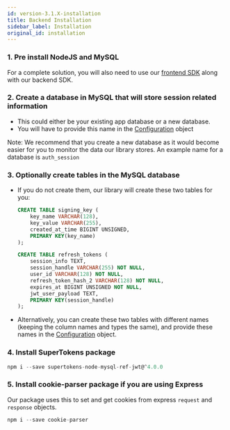 ```yaml
---
id: version-3.1.X-installation
title: Backend Installation
sidebar_label: Installation
original_id: installation
---
```


### 1. Pre install NodeJS and MySQL

<div class="specialNote">
For a complete solution, you will also need to use our <a href="../frontend/why">frontend SDK</a> along with our backend SDK.
</div>

### 2. Create a database in MySQL that will store session related information
- This could either be your existing app database or a new database. 
- You will have to provide this name in the [Configuration](config) object

Note: We recommend that you create a new database as it would become easier for you to monitor the data our library stores. An example name for a database is ```auth_session```
### 3. Optionally create tables in the MySQL database
- If you do not create them, our library will create these two tables for you:
  ```SQL
  CREATE TABLE signing_key (
      key_name VARCHAR(128),
      key_value VARCHAR(255),
      created_at_time BIGINT UNSIGNED,
      PRIMARY KEY(key_name)
  );

  CREATE TABLE refresh_tokens (
      session_info TEXT,
      session_handle VARCHAR(255) NOT NULL,
      user_id VARCHAR(128) NOT NULL,
      refresh_token_hash_2 VARCHAR(128) NOT NULL,
      expires_at BIGINT UNSIGNED NOT NULL,
      jwt_user_payload TEXT,
      PRIMARY KEY(session_handle)
  );    
  ```
- Alternatively, you can create these two tables with different names (<span class="highlighted-text">keeping the column names and types the same</span>), and provide these names in the [Configuration](config) object.

### 4. Install SuperTokens package
```js
npm i --save supertokens-node-mysql-ref-jwt@^4.0.0
```

### 5. Install cookie-parser package if you are using Express
Our package uses this to set and get cookies from express ```request``` and ```response``` objects.
```js
npm i --save cookie-parser
```

